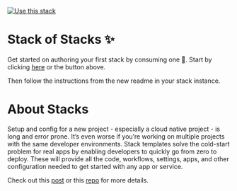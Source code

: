 [![Use this stack](https://github.com/stack-instance/badge.svg)](https://github.com/stack-instance?stack_template_owner=sundargs2000&stack_template_repo=stack-of-stacks)
# Stack of Stacks ✨
Get started on authoring your first stack by consuming one 🤨. Start by clicking [here](https://github.com/stack-instance?stack_template_owner=sundargs2000&stack_template_repo=stack-of-stacks) or the button above.

Then follow the instructions from the new readme in your stack instance.
# About Stacks
Setup and config for a new project - especially a cloud native project - is long and error prone. It’s even worse if you’re working on multiple projects with the same developer environments.
Stack templates solve the cold-start problem for real apps by enabling developers to quickly go from zero to deploy. These will provide all the code, workflows, settings, apps, and other configuration needed to get started with any app or service.

Check out this [post](https://github.com/orgs/github/teams/engineering/posts/586) or this [repo](https://github.com/github/github-stacks/) for more details.
